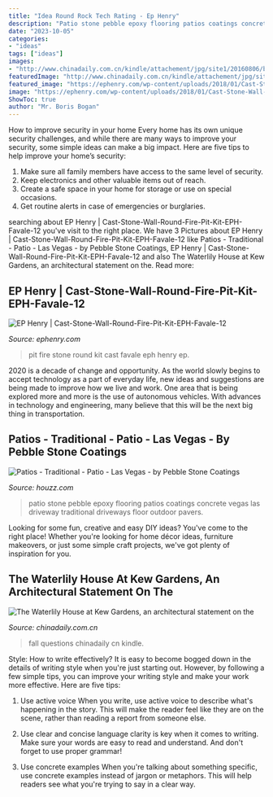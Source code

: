 ```yaml
---
title: "Idea Round Rock Tech Rating - Ep Henry"
description: "Patio stone pebble epoxy flooring patios coatings concrete vegas las driveway traditional driveways floor outdoor pavers"
date: "2023-10-05"
categories:
- "ideas"
tags: ["ideas"]
images:
- "http://www.chinadaily.com.cn/kindle/attachement/jpg/site1/20160806/b083fe955fd8190fc13525.jpg"
featuredImage: "http://www.chinadaily.com.cn/kindle/attachement/jpg/site1/20160806/b083fe955fd8190fc13525.jpg"
featured_image: "https://ephenry.com/wp-content/uploads/2018/01/Cast-Stone-Wall-Round-Fire-Pit-Kit-EPH-Favale-12_CSWadironFirePit_R.jpg"
image: "https://ephenry.com/wp-content/uploads/2018/01/Cast-Stone-Wall-Round-Fire-Pit-Kit-EPH-Favale-12_CSWadironFirePit_R.jpg"
ShowToc: true
author: "Mr. Boris Bogan"
---
```



How to improve security in your home
Every home has its own unique security challenges, and while there are many ways to improve your security, some simple ideas can make a big impact. Here are five tips to help improve your home’s security:
1. Make sure all family members have access to the same level of security.
2. Keep electronics and other valuable items out of reach.
3. Create a safe space in your home for storage or use on special occasions.
4. Get routine alerts in case of emergencies or burglaries.

	

		
searching about EP Henry | Cast-Stone-Wall-Round-Fire-Pit-Kit-EPH-Favale-12 you've visit to the right place. We have 3 Pictures about EP Henry | Cast-Stone-Wall-Round-Fire-Pit-Kit-EPH-Favale-12 like Patios - Traditional - Patio - Las Vegas - by Pebble Stone Coatings, EP Henry | Cast-Stone-Wall-Round-Fire-Pit-Kit-EPH-Favale-12 and also The Waterlily House at Kew Gardens, an architectural statement on the. Read more:
		
    
## EP Henry | Cast-Stone-Wall-Round-Fire-Pit-Kit-EPH-Favale-12

<img loading=lazy src="https://ephenry.com/wp-content/uploads/2018/01/Cast-Stone-Wall-Round-Fire-Pit-Kit-EPH-Favale-12_CSWadironFirePit_R.jpg" onerror="this.onerror=null;this.src='https://tse3.mm.bing.net/th?id=OIP.PRAB73ZRITrTR5eAXTHVtQHaC5&amp;pid=15.1';" alt="EP Henry | Cast-Stone-Wall-Round-Fire-Pit-Kit-EPH-Favale-12">

_Source: ephenry.com_

>pit fire stone round kit cast favale eph henry ep. 

	

2020 is a decade of change and opportunity. As the world slowly begins to accept technology as a part of everyday life, new ideas and suggestions are being made to improve how we live and work. One area that is being explored more and more is the use of autonomous vehicles. With advances in technology and engineering, many believe that this will be the next big thing in transportation.

    
## Patios - Traditional - Patio - Las Vegas - By Pebble Stone Coatings

<img loading=lazy src="https://st.hzcdn.com/simgs/eaf1f10d015eed70_4-5671/traditional-patio.jpg" onerror="this.onerror=null;this.src='https://tse3.mm.bing.net/th?id=OIP.JjX9f9Bx09OWEkgpwqcwtgHaFj&amp;pid=15.1';" alt="Patios - Traditional - Patio - Las Vegas - by Pebble Stone Coatings">

_Source: houzz.com_

>patio stone pebble epoxy flooring patios coatings concrete vegas las driveway traditional driveways floor outdoor pavers. 

	

Looking for some fun, creative and easy DIY ideas? You've come to the right place! Whether you're looking for home décor ideas, furniture makeovers, or just some simple craft projects, we've got plenty of inspiration for you.

    
## The Waterlily House At Kew Gardens, An Architectural Statement On The

<img loading=lazy src="http://www.chinadaily.com.cn/kindle/attachement/jpg/site1/20160806/b083fe955fd8190fc13525.jpg" onerror="this.onerror=null;this.src='https://tse4.mm.bing.net/th?id=OIP.NHOk-H5uJ3nrTRdlMToLmwHaE_&amp;pid=15.1';" alt="The Waterlily House at Kew Gardens, an architectural statement on the">

_Source: chinadaily.com.cn_

>fall questions chinadaily cn kindle. 

	

Style: How to write effectively?
It is easy to become bogged down in the details of writing style when you're just starting out. However, by following a few simple tips, you can improve your writing style and make your work more effective. Here are five tips:
1. Use active voice
When you write, use active voice to describe what's happening in the story. This will make the reader feel like they are on the scene, rather than reading a report from someone else.

2. Use clear and concise language
 clarity is key when it comes to writing. Make sure your words are easy to read and understand. And don't forget to use proper grammar!

3. Use concrete examples    When you're talking about something specific, use concrete examples instead of jargon or metaphors. This will help readers see what you're trying to say in a clear way.

